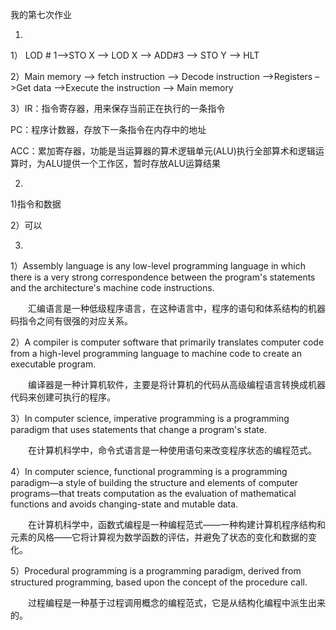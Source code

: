 我的第七次作业

1.
1） LOD # 1–>STO X –> LOD X –> ADD#3 –> STO Y –> HLT

2）Main memory –> fetch instruction –> Decode instruction –>Registers –>Get data –>Execute the instruction –> Main memory

3）IR：指令寄存器，用来保存当前正在执行的一条指令 

PC：程序计数器，存放下一条指令在内存中的地址 

ACC：累加寄存器，功能是当运算器的算术逻辑单元(ALU)执行全部算术和逻辑运算时，为ALU提供一个工作区，暂时存放ALU运算结果

2.
1)指令和数据

2）可以


3.
1）Assembly language is any low-level programming language in which there is a very strong correspondence between the program's statements and the architecture's machine code instructions.

&emsp;&emsp;汇编语言是一种低级程序语言，在这种语言中，程序的语句和体系结构的机器码指令之间有很强的对应关系。

2）A compiler is computer software that primarily translates computer code from a high-level programming language to machine code to create an executable program.

&emsp;&emsp;编译器是一种计算机软件，主要是将计算机的代码从高级编程语言转换成机器代码来创建可执行的程序。

3）In computer science, imperative programming is a programming paradigm that uses statements that change a program's state.

&emsp;&emsp;在计算机科学中，命令式语言是一种使用语句来改变程序状态的编程范式。

4）In computer science, functional programming is a programming paradigm—a style of building the structure and elements of computer programs—that treats computation as the evaluation of mathematical functions and avoids changing-state and mutable data.

&emsp;&emsp;在计算机科学中，函数式编程是一种编程范式——一种构建计算机程序结构和元素的风格——它将计算视为数学函数的评估，并避免了状态的变化和数据的变化。

5）Procedural programming is a programming paradigm, derived from structured programming, based upon the concept of the procedure call. 

&emsp;&emsp;过程编程是一种基于过程调用概念的编程范式，它是从结构化编程中派生出来的。

